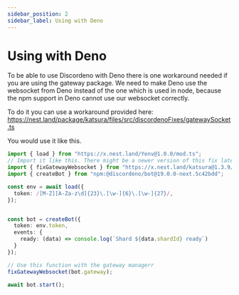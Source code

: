 ```yaml
---
sidebar_position: 2
sidebar_label: Using with Deno
---
```


# Using with Deno

To be able to use Discordeno with Deno there is one workaround needed if you are using the gateway package.
We need to make Deno use the websocket from Deno instead of the one which is used in node, because the npm support in Deno cannot use our websocket correctly.

To do it you can use a workaround provided here: https://nest.land/package/katsura/files/src/discordenoFixes/gatewaySocket.ts

You would use it like this.

```ts
import { load } from "https://x.nest.land/Yenv@1.0.0/mod.ts";
// Import it like this. There might be a newer version of this fix later, but I would not expect much changes.
import { fixGatewayWebsocket } from "https://x.nest.land/katsura@1.3.9/src/discordenoFixes/gatewaySocket.ts";
import { createBot } from "npm:@discordeno/bot@19.0.0-next.5c42bdd";

const env = await load({
  token: /[M-Z][A-Za-z\d]{23}\.[\w-]{6}\.[\w-]{27}/,
});


const bot = createBot({
  token: env.token,
  events: {
    ready: (data) => console.log(`Shard ${data.shardId} ready`)
  }
});

// Use this function with the gateway managerr
fixGatewayWebsocket(bot.gateway);

await bot.start();

```